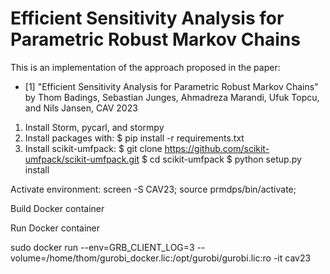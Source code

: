 # Efficient Sensitivity Analysis for Parametric Robust Markov Chains

This is an implementation of the approach proposed in the paper:

- [1] "Efficient Sensitivity Analysis for Parametric Robust Markov Chains" by Thom Badings, Sebastian Junges, Ahmadreza Marandi, Ufuk Topcu, and Nils Jansen, CAV 2023

1. Install Storm, pycarl, and stormpy
2. Install packages with: 
    $ pip install -r requirements.txt
3. Install scikit-umfpack:
    $ git clone https://github.com/scikit-umfpack/scikit-umfpack.git
    $ cd scikit-umfpack
    $ python setup.py install

Activate environment:
screen -S CAV23;
source prmdps/bin/activate;


Build Docker container



Run Docker container

sudo docker run --env=GRB_CLIENT_LOG=3 --volume=/home/thom/gurobi_docker.lic:/opt/gurobi/gurobi.lic:ro -it cav23

